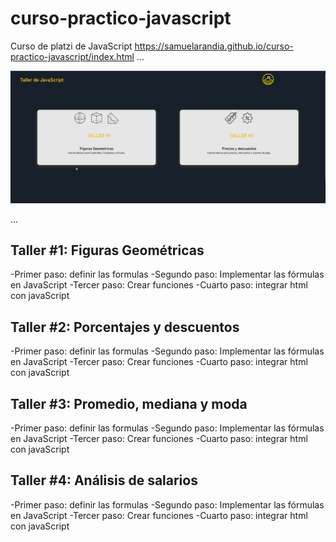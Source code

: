 # curso-practico-javascript
Curso de platzi de JavaScript
https://samuelarandia.github.io/curso-practico-javascript/index.html
...

<img src="./assets/Screenshot_20.png" />

...
## Taller #1: Figuras Geométricas 

-Primer paso: definir las formulas 
-Segundo paso: Implementar las fórmulas en JavaScript
-Tercer paso: Crear funciones 
-Cuarto paso: integrar html con javaScript
## Taller #2: Porcentajes y descuentos  

-Primer paso: definir las formulas 
-Segundo paso: Implementar las fórmulas en JavaScript
-Tercer paso: Crear funciones 
-Cuarto paso: integrar html con javaScript

## Taller #3: Promedio, mediana y moda   

-Primer paso: definir las formulas 
-Segundo paso: Implementar las fórmulas en JavaScript
-Tercer paso: Crear funciones 
-Cuarto paso: integrar html con javaScript
## Taller #4: Análisis de salarios 

-Primer paso: definir las formulas 
-Segundo paso: Implementar las fórmulas en JavaScript
-Tercer paso: Crear funciones 
-Cuarto paso: integrar html con javaScript
